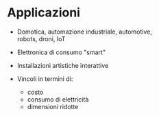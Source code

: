 # Applicazioni

* Domotica, automazione industriale, automotive,  
robots, droni, IoT

* Elettronica di consumo "smart"

* Installazioni artistiche interattive 

* Vincoli in termini di:
    - costo
    - consumo di elettricità
    - dimensioni ridotte


